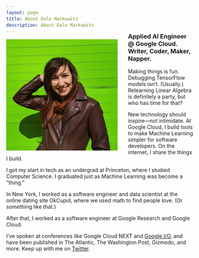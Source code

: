```yaml
---
layout: page
title: About Dale Markowitz
description: About Dale Markowitz
---
```


<img src="/images/dale_profile.jpg" style="display: inline-block; float: left; margin: 0 2em 0.5em 0;" width="300" />

<h3 style="margin-top: -1.15em;">Applied AI Engineer @ Google Cloud. Writer, Coder, Maker, Napper.</h3>

Making things is fun. Debugging TensorFlow models isn’t. (Usually.) Relearning Linear Algebra is definitely a party, but who has time for that?

New technology should inspire—not intimidate. At Google Cloud, I build tools to make Machine Learning simpler for software developers. On the internet, I share the things I build.

I got my start in tech as an undergrad at Princeton, where I studied Computer Science. I graduated just as Machine Learning was become a “thing.” 

In New York, I worked as a software engineer and data scientist at the online dating site OkCupid, where we used math to find people love. (Or something like that.)  

After that, I worked as a software engineer at Google Research and Google Cloud.

I’ve spoken at conferences like Google Cloud NEXT and [Google I/O](https://www.youtube.com/watch?v=XrMtF_inTZ0), and have been published in The Atlantic, The Washington Post, Gizmodo, and more. Keep up with me on [Twitter](https://twitter.com/dalequark).
